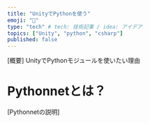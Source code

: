 ```yaml
---
title: "UnityでPythonを使う"
emoji: "📘"
type: "tech" # tech: 技術記事 / idea: アイデア
topics: ["Unity", "python", "csharp"]
published: false
---
```


[概要]
UnityでPythonモジュールを使いたい理由

# Pythonnetとは？
[Pythonnetの説明]

